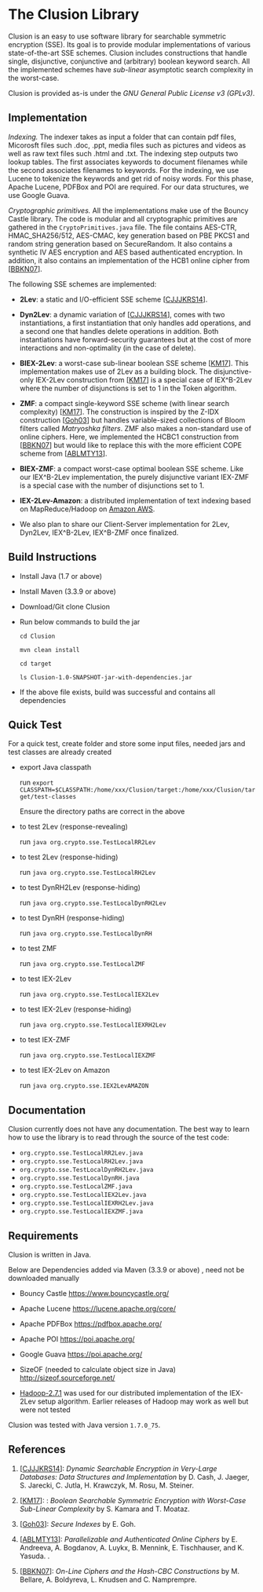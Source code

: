 # The Clusion Library

Clusion is an easy to use software library for searchable symmetric encryption
(SSE). Its goal is to provide modular implementations of various
state-of-the-art SSE schemes. Clusion includes constructions that handle
single, disjunctive, conjunctive and (arbitrary) boolean keyword search.  All
the implemented schemes have *sub-linear* asymptotic search complexity in the
worst-case.  

Clusion is provided as-is under the *GNU General Public License v3 (GPLv3)*. 


## Implementation

*Indexing.* The indexer takes as input a folder that can contain pdf files,
Micorosft files such .doc, .ppt, media files such as pictures and videos as
well as raw text files such .html and .txt. The indexing step outputs two
lookup tables. The first associates keywords to document filenames while the
second associates filenames to keywords. For the indexing, we use Lucene to
tokenize the keywords and get rid of noisy words.  For this phase, Apache
Lucene, PDFBox and POI are required. For our data structures, we use Google
Guava.

*Cryptographic primitives.* All the implementations make use of the Bouncy
Castle library. The code is modular and all cryptographic primitives are
gathered in the `CryptoPrimitives.java` file.  The file contains AES-CTR,
HMAC_SHA256/512, AES-CMAC, key generation based on PBE PKCS1 and random string
generation based on SecureRandom.  It also contains a synthetic IV AES encryption and AES based authenticated encryption. 
In addition, it also contains an
implementation of the HCB1 online cipher from \[[BBKN07][BBKN07]\]. 



The following SSE schemes are implemented:

+ **2Lev**:  a static and I/O-efficient SSE scheme \[[CJJJKRS14][CJJJKRS14]]\. 

+ **Dyn2Lev**:  a dynamic variation of \[[CJJJKRS14][CJJJKRS14]], comes with two instantiations, a first instantiation that 
only handles add operations, and a second one that handles delete operations in addition. Both instantiations have forward-security guarantees but at the cost of more interactions and non-optimality (in the case of delete). 

+ **BIEX-2Lev**: a  worst-case sub-linear boolean SSE scheme \[[KM17][KM17]\].
  This implementation makes use of 2Lev as a building block.  The
disjunctive-only IEX-2Lev construction from \[[KM17][KM17]\] is a special case
of IEX^B-2Lev where the number of disjunctions is set to 1 in the Token
algorithm.

+ **ZMF**: a compact single-keyword SSE scheme 
  (with linear search complexity) \[[KM17][KM17]\]. The construction is
inspired by  the Z-IDX construction \[[Goh03][Goh03]\] but handles
variable-sized collections of Bloom filters called *Matryoshka filters*. ZMF
also makes a non-standard use of online ciphers.  Here, we implemented the
HCBC1 construction from  \[[BBKN07][BBKN07]\] but would like to replace this
with the more efficient COPE scheme from \[[ABLMTY13][ABLMTY13]\]. 

+ **BIEX-ZMF**: a compact worst-case optimal boolean SSE scheme. Like our
  IEX^B-2Lev implementation, the purely disjunctive variant IEX-ZMF is a special case with the number of disjunctions set to 1. 

+ **IEX-2Lev-Amazon**: a distributed implementation of text indexing based on MapReduce/Hadoop
on [Amazon AWS](https://aws.amazon.com/fr/). 

+ We also plan to share our Client-Server implementation for 2Lev, Dyn2Lev, IEX^B-2Lev, IEX^B-ZMF once finalized. 

## Build Instructions

+ Install Java (1.7 or above)
+ Install Maven (3.3.9 or above)
+ Download/Git clone Clusion
+ Run below commands to build the jar

	`cd Clusion`
	
	`mvn clean install`
	
	`cd target`
	
	`ls Clusion-1.0-SNAPSHOT-jar-with-dependencies.jar`
	
+ If the above file exists, build was successful and contains all dependencies

## Quick Test

For a quick test, create folder and store some input files, needed jars and test classes are already created

+ export Java classpath

	run `export CLASSPATH=$CLASSPATH:/home/xxx/Clusion/target:/home/xxx/Clusion/target/test-classes`
	
	Ensure the directory paths are correct in the above
	
+ to test 2Lev (response-revealing)

	run `java org.crypto.sse.TestLocalRR2Lev`	
	
+ to test 2Lev (response-hiding)

	run `java org.crypto.sse.TestLocalRH2Lev`	
	
+ to test DynRH2Lev (response-hiding)

	run `java org.crypto.sse.TestLocalDynRH2Lev`	
	
+ to test DynRH (response-hiding)

	run `java org.crypto.sse.TestLocalDynRH`		

+ to test ZMF 

	run `java org.crypto.sse.TestLocalZMF`	
	
+ to test IEX-2Lev 

	run `java org.crypto.sse.TestLocalIEX2Lev`
	
+ to test IEX-2Lev (response-hiding)

	run `java org.crypto.sse.TestLocalIEXRH2Lev` 
	
+ to test IEX-ZMF 

	run `java org.crypto.sse.TestLocalIEXZMF`
	
+ to test IEX-2Lev on Amazon 

	run `java org.crypto.sse.IEX2LevAMAZON`


## Documentation

Clusion currently does not have any documentation. The best way to learn how to
use the library is to read through the source of the test code:

+ `org.crypto.sse.TestLocalRR2Lev.java`
+ `org.crypto.sse.TestLocalRH2Lev.java`
+ `org.crypto.sse.TestLocalDynRH2Lev.java`
+ `org.crypto.sse.TestLocalDynRH.java`
+ `org.crypto.sse.TestLocalZMF.java`
+ `org.crypto.sse.TestLocalIEX2Lev.java`
+ `org.crypto.sse.TestLocalIEXRH2Lev.java`
+ `org.crypto.sse.TestLocalIEXZMF.java`

## Requirements
Clusion is written in Java.

Below are Dependencies added via Maven (3.3.9 or above) , need not be downloaded manually

+ Bouncy Castle					https://www.bouncycastle.org/

+ Apache Lucene					https://lucene.apache.org/core/

+ Apache PDFBox					https://pdfbox.apache.org/

+ Apache POI					https://poi.apache.org/

+ Google Guava					https://poi.apache.org/

+ SizeOF (needed to calculate object size in Java)	http://sizeof.sourceforge.net/

+ [Hadoop-2.7.1](http://hadoop.apache.org/releases.htm) was used for our
  distributed implementation of the IEX-2Lev setup algorithm. Earlier releases
 of Hadoop may work as well but were not tested 

Clusion was tested with Java version `1.7.0_75`.

## References

1. \[[CJJJKRS14](https://eprint.iacr.org/2014/853.pdf)\]:  *Dynamic Searchable Encryption in Very-Large Databases: Data Structures and Implementation* by D. Cash, J. Jaeger, S. Jarecki, C. Jutla, H. Krawczyk, M. Rosu, M. Steiner.

2. \[[KM17](https://eprint.iacr.org/2017/126.pdf)\]: :  *Boolean Searchable Symmetric Encryption with Worst-Case Sub-Linear Complexity* by S. Kamara and T. Moataz. 

3. \[[Goh03](https://eprint.iacr.org/2003/216.pdf)\]: *Secure Indexes* by E. Goh. 

4. \[[ABLMTY13](https://eprint.iacr.org/2013/790.pdf)\]: *Parallelizable and
   Authenticated Online Ciphers* by E. Andreeva, A.  Bogdanov, A. Luykx, B.
Mennink, E. Tischhauser, and K. Yasuda. . 

5. \[[BBKN07](https://cseweb.ucsd.edu/~mihir/papers/olc.pdf)\]:  *On-Line
   Ciphers and the Hash-CBC Constructions* by M. Bellare, A. Boldyreva, L.
Knudsen and C. Namprempre.


[CJJJKRS14]: https://eprint.iacr.org/2014/853.pdf
[KM17]: https://eprint.iacr.org/2017/126.pdf
[Goh03]: https://eprint.iacr.org/2003/216.pdf
[ABLMTY13]: https://eprint.iacr.org/2013/790.pdf
[BBKN07]: https://cseweb.ucsd.edu/~mihir/papers/olc.pdf
